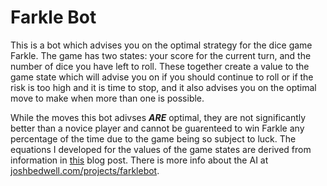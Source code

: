 # Farkle Bot

This is a bot which advises you on the optimal strategy for the dice game Farkle. The game has two states: your score
for the current turn, and the number of dice you have left to roll. These together create a value to the game state
which will advise you on if you should continue to roll or if the risk is too high and it is time to stop, and it also
advises you on the optimal move to make when more than one is possible.

While the moves this bot adivses ***ARE*** optimal, they are not significantly better than a novice player and cannot be
guarenteed to win Farkle any percentage of the time due to the game being so subject to luck. The equations I developed
for the values of the game states are derived from information in
[this](http://www.ryanhmckenna.com/2018/07/optimal-strategy-for-farkle-dice.html) blog post. There is more info about
the AI at [joshbedwell.com/projects/farklebot](joshbedwell.com/projects/farklebot).
